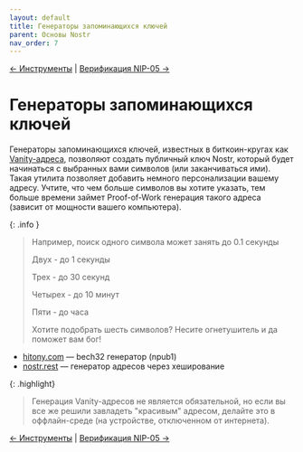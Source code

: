 ```yaml
---
layout: default
title: Генераторы запоминающихся ключей
parent: Основы Nostr
nav_order: 7
---
```


[← Инструменты](https://nostr.21ideas.org/docs/basics/tools.html) | [Верификация NIP-05 →](https://nostr.21ideas.org/docs/basics/stats.html)

# Генераторы запоминающихся ключей
Генераторы запоминающихся ключей, известных в биткоин-кругах как [Vanity-адреса](https://en.bitcoin.it/wiki/Vanitygen#Difficulty_of_finding_a_vanity_address), позволяют создать публичный ключ Nostr, который будет начинаться c выбранных вами символов (или заканчиваться ими). Такая утилита позволяет добавить немного персонализации вашему адресу. Учтите, что чем больше символов вы хотите указать, тем больше времени займет Proof-of-Work генерация такого адреса (зависит от мощности вашего компьютера).

{: .info }
> Например, поиск одного символа может занять до 0.1 секунды
> 
> Двух - до 1 секунды
> 
> Трех - до 30 секунд
> 
> Четырех - до 10 минут
> 
> Пяти - до часа
> 
> Хотите подобрать шесть символов? Несите огнетушитель и да поможет вам бог!

* [hitony.com](https://hitony.com/nostrogen/) — bech32 генератор (npub1)
* [nostr.rest](https://www.nostr.rest/) — генератор адресов через хеширование

{: .highlight}
> Генерация Vanity-адресов не является обязательной, но если вы все же решили завладеть "красивым" адресом, делайте это в оффлайн-среде (на устройстве, отключенном от интернета).

[← Инструменты](https://nostr.21ideas.org/docs/basics/tools.html) | [Верификация NIP-05 →](https://nostr.21ideas.org/docs/basics/stats.html)
